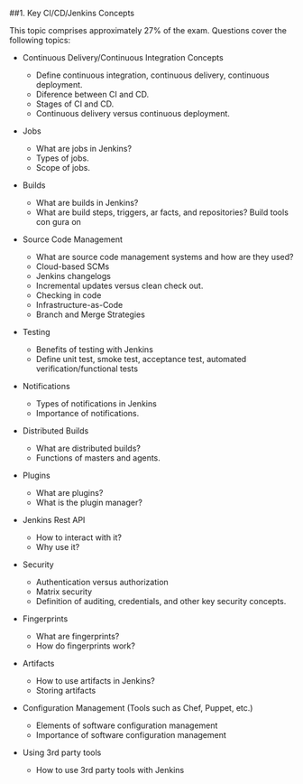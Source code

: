 ##1. Key CI/CD/Jenkins Concepts

This topic comprises approximately 27% of the exam. Questions cover the following topics:

* Continuous Delivery/Continuous Integration Concepts
	* Define continuous integration, continuous delivery, continuous deployment.
	* Diference between CI and CD.
	* Stages of CI and CD.
	* Continuous delivery versus continuous deployment.

* Jobs
	* What are jobs in Jenkins?
	* Types of jobs.
	* Scope of jobs.

* Builds
	* What are builds in Jenkins?
	* What are build steps, triggers, ar facts, and repositories?  Build tools con gura on

* Source Code Management
	* What are source code management systems and how are they used?
 	* Cloud-based SCMs
 	* Jenkins changelogs
 	* Incremental updates versus clean check out.
 	* Checking in code
 	* Infrastructure-as-Code
 	* Branch and Merge Strategies

* Testing
	* Benefits of testing with Jenkins
	* Define unit test, smoke test, acceptance test, automated verification/functional tests

* Notifications
	* Types of notifications in Jenkins
	* Importance of notifications.

* Distributed Builds
	* What are distributed builds?
	* Functions of masters and agents.

* Plugins
	* What are plugins?
	* What is the plugin manager?
 
* Jenkins Rest API
	* How to interact with it?
	* Why use it?

* Security
	* Authentication versus authorization
	* Matrix security
	* Definition of auditing, credentials, and other key security concepts.

* Fingerprints
	* What are fingerprints?
	* How do fingerprints work?

* Artifacts
	* How to use artifacts in Jenkins?
	* Storing artifacts

* Configuration Management (Tools such as Chef, Puppet, etc.) 
	* Elements of software configuration management
	* Importance of software configuration management

* Using 3rd party tools
	* How to use 3rd party tools with Jenkins
